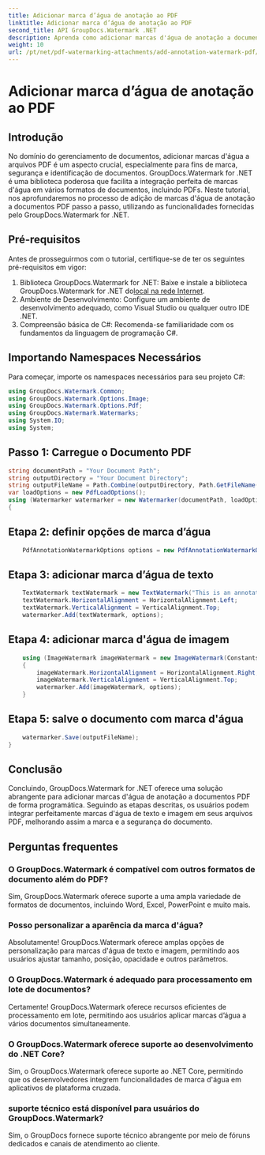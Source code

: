 ```yaml
---
title: Adicionar marca d’água de anotação ao PDF
linktitle: Adicionar marca d’água de anotação ao PDF
second_title: API GroupDocs.Watermark .NET
description: Aprenda como adicionar marcas d'água de anotação a documentos PDF sem esforço usando GroupDocs.Watermark for .NET. Melhore a marca e a segurança dos documentos com facilidade.
weight: 10
url: /pt/net/pdf-watermarking-attachments/add-annotation-watermark-pdf/
---
```


# Adicionar marca d’água de anotação ao PDF

## Introdução
No domínio do gerenciamento de documentos, adicionar marcas d'água a arquivos PDF é um aspecto crucial, especialmente para fins de marca, segurança e identificação de documentos. GroupDocs.Watermark for .NET é uma biblioteca poderosa que facilita a integração perfeita de marcas d'água em vários formatos de documentos, incluindo PDFs. Neste tutorial, nos aprofundaremos no processo de adição de marcas d'água de anotação a documentos PDF passo a passo, utilizando as funcionalidades fornecidas pelo GroupDocs.Watermark for .NET.
## Pré-requisitos
Antes de prosseguirmos com o tutorial, certifique-se de ter os seguintes pré-requisitos em vigor:
1.  Biblioteca GroupDocs.Watermark for .NET: Baixe e instale a biblioteca GroupDocs.Watermark for .NET do[local na rede Internet](https://releases.groupdocs.com/Watermark/net/).
2. Ambiente de Desenvolvimento: Configure um ambiente de desenvolvimento adequado, como Visual Studio ou qualquer outro IDE .NET.
3. Compreensão básica de C#: Recomenda-se familiaridade com os fundamentos da linguagem de programação C#.

## Importando Namespaces Necessários
Para começar, importe os namespaces necessários para seu projeto C#:
```csharp
using GroupDocs.Watermark.Common;
using GroupDocs.Watermark.Options.Image;
using GroupDocs.Watermark.Options.Pdf;
using GroupDocs.Watermark.Watermarks;
using System.IO;
using System;
```
## Passo 1: Carregue o Documento PDF
```csharp
string documentPath = "Your Document Path";
string outputDirectory = "Your Document Directory";
string outputFileName = Path.Combine(outputDirectory, Path.GetFileName(documentPath));
var loadOptions = new PdfLoadOptions();
using (Watermarker watermarker = new Watermarker(documentPath, loadOptions))
{
```
## Etapa 2: definir opções de marca d’água
```csharp
	PdfAnnotationWatermarkOptions options = new PdfAnnotationWatermarkOptions();
```
## Etapa 3: adicionar marca d’água de texto
```csharp
	TextWatermark textWatermark = new TextWatermark("This is an annotation watermark", new Font("Arial", 8));
	textWatermark.HorizontalAlignment = HorizontalAlignment.Left;
	textWatermark.VerticalAlignment = VerticalAlignment.Top;
	watermarker.Add(textWatermark, options);
```
## Etapa 4: adicionar marca d'água de imagem
```csharp
	using (ImageWatermark imageWatermark = new ImageWatermark(Constants.ProtectJpg))
	{
		imageWatermark.HorizontalAlignment = HorizontalAlignment.Right;
		imageWatermark.VerticalAlignment = VerticalAlignment.Top;
		watermarker.Add(imageWatermark, options);
	}
```
## Etapa 5: salve o documento com marca d'água
```csharp
	watermarker.Save(outputFileName);
}
```

## Conclusão
Concluindo, GroupDocs.Watermark for .NET oferece uma solução abrangente para adicionar marcas d'água de anotação a documentos PDF de forma programática. Seguindo as etapas descritas, os usuários podem integrar perfeitamente marcas d'água de texto e imagem em seus arquivos PDF, melhorando assim a marca e a segurança do documento.
## Perguntas frequentes
### O GroupDocs.Watermark é compatível com outros formatos de documento além do PDF?
Sim, GroupDocs.Watermark oferece suporte a uma ampla variedade de formatos de documentos, incluindo Word, Excel, PowerPoint e muito mais.
### Posso personalizar a aparência da marca d'água?
Absolutamente! GroupDocs.Watermark oferece amplas opções de personalização para marcas d'água de texto e imagem, permitindo aos usuários ajustar tamanho, posição, opacidade e outros parâmetros.
### O GroupDocs.Watermark é adequado para processamento em lote de documentos?
Certamente! GroupDocs.Watermark oferece recursos eficientes de processamento em lote, permitindo aos usuários aplicar marcas d’água a vários documentos simultaneamente.
### O GroupDocs.Watermark oferece suporte ao desenvolvimento do .NET Core?
Sim, o GroupDocs.Watermark oferece suporte ao .NET Core, permitindo que os desenvolvedores integrem funcionalidades de marca d'água em aplicativos de plataforma cruzada.
### suporte técnico está disponível para usuários do GroupDocs.Watermark?
Sim, o GroupDocs fornece suporte técnico abrangente por meio de fóruns dedicados e canais de atendimento ao cliente.